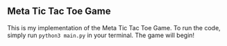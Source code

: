 ## Meta Tic Tac Toe Game

This is my implementation of the Meta Tic Tac Toe Game. To run the code, simply
run `python3 main.py` in your terminal. The game will begin!
